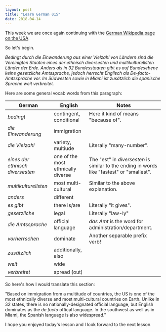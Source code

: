 ```yaml
---
layout: post
title: "Learn German 015"
date: 2018-04-14
---
```


This week we are once again continuing with the [German Wikipedia page on the USA](https://de.wikipedia.org/wiki/Vereinigte_Staaten). 

So let's begin.

*Bedingt durch die Einwanderung aus einer Vielzahl von Ländern sind die Vereinigten Staaten 
eines der ethnisch diversesten und multikulturellsten Länder der Erde. 
Anders als in 32 Bundesstaaten gibt es auf Bundesebene keine gesetzliche Amtssprache, 
jedoch herrscht Englisch als De-facto-Amtssprache vor. 
Im Südwesten sowie in Miami ist zusätzlich die spanische Sprache weit verbreitet.*

Here are some general vocab words from this paragraph:

| German | English | Notes |
|--------|---------|-------|
| *bedingt* | contingent, conditional | Here it kind of means "because of".  |
| *die Einwanderung* | immigration | |
| *die Vielzahl* | variety, multiude | Literally "many-number". |
| *eines der ethnisch diversesten* | one of the most ethnically diverse | The "est"  in *diversesten* is similar to the ending in words like "fastest" or "smallest". |
| *multikulturellsten* | most multi-cultural | Similar to the above explanation. |
| *anders* | different | |
| *es gibt* | there is/are | Literally "it gives". |
| *gesetzliche* | legal | Literally "law-ly" |
| *die Amtssprache* | official language | *das Amt* is the word for administration/department. |
| *vorherrschen* | dominate | Another separable prefix verb! |
| *zusätzlich* | additionally, also | |
| *weit* | wide | |
| *verbreitet* | spread (out) | |

So here's how I would translate this section:

"Based on immigration from a multitude of countries, 
the US is one of the most ethnically diverse and most multi-cultural countries on Earth.
Unlike in 32 states, there is no nationally-designated official language,
but English dominates as the *de facto* offical language.
In the southwest as well as in Miami, the Spanish language is also widespread."


I hope you enjoyed today's lesson and I look forward to the next lesson.
